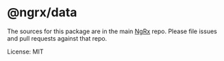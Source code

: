 # @ngrx/data

The sources for this package are in the main [NgRx](https://github.com/ngrx/platform) repo. Please file issues and pull requests against that repo.

License: MIT
